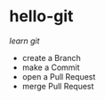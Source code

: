 # hello-git
*learn git*
+  create a Branch
+  make a Commit
+  open a Pull Request
+  merge Pull Request

